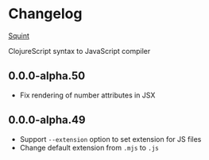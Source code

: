 # Changelog

[Squint](https://github.com/squint-cljs/squint)

ClojureScript syntax to JavaScript compiler

## 0.0.0-alpha.50

- Fix rendering of number attributes in JSX

## 0.0.0-alpha.49

- Support `--extension` option to set extension for JS files
- Change default extension from `.mjs` to `.js`
